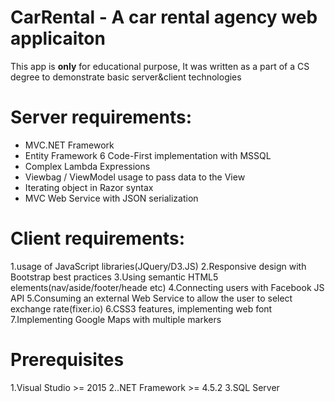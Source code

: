 # CarRental - A car rental agency web applicaiton
This app is **only** for educational purpose, It was written as a part of a CS degree to demonstrate basic server&client technologies

# Server requirements:
* MVC.NET Framework
* Entity Framework 6 Code-First implementation with MSSQL
* Complex Lambda Expressions
* Viewbag / ViewModel usage to pass data to the View
* Iterating object in Razor syntax
* MVC Web Service with JSON serialization

# Client requirements:
1.usage of JavaScript libraries(JQuery/D3.JS)
2.Responsive design with Bootstrap best practices
3.Using semantic HTML5 elements(nav/aside/footer/heade etc)
4.Connecting users with Facebook JS API
5.Consuming an external Web Service to allow the user to select exchange rate(fixer.io)
6.CSS3 features, implementing web font
7.Implementing Google Maps with multiple markers

# Prerequisites
1.Visual Studio >= 2015
2..NET Framework >= 4.5.2
3.SQL Server


